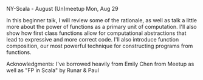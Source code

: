 NY-Scala - August (Un)meetup  Mon, Aug 29
   
In this beginner talk, I will review some of the rationale, as well as talk a little more 
about the power of functions as a primary unit of computation. I'll also show how first class 
functions allow for computational abstractions that lead to expressive and more correct code.
I'll also introduce function composition, our most powerful technique for constructing programs
from functions. 

Acknowledgments: I've borrowed heavily from Emily Chen from Meetup as well as "FP in Scala" by Runar & Paul

